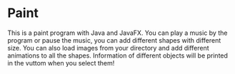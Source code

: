 # Paint
This is a paint program with Java and JavaFX. You can play a music by the program or pause the music, you can add different shapes with different size. You can also load images from your directory and add different animations to all the shapes. Information of different objects will be printed in the vuttom when you select them! 
